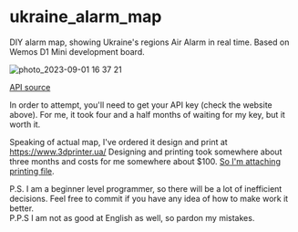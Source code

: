 # ukraine_alarm_map
DIY alarm map, showing Ukraine's regions Air Alarm in real time. Based on Wemos D1 Mini development board.

![photo_2023-09-01 16 37 21](https://github.com/Whale1902/ukraine_alarm_map/assets/103887569/cae2f1c0-4d70-4885-b2fb-d77f58c87a34)

[API source]([url](http://alerts.com.ua/en)http://alerts.com.ua/en)

In order to attempt, you'll need to get your API key (check the website above). For me, it took four and a half months of waiting for my key, but it worth it.

Speaking of actual map, I've ordered it design and print at https://www.3dprinter.ua/ Designing and printing took somewhere about three months and costs for me somewhere about $100. [So I'm attaching printing file]([url](https://drive.google.com/file/d/1de5a5DaVkXC3PaO3RGPNZgDLjzytU1BL/view?usp=sharing)).

P.S. I am a beginner level programmer, so there will be a lot of inefficient decisions. Feel free to commit if you have any idea of how to make work it better.  
P.P.S I am  not as good at English as well, so pardon my mistakes.
